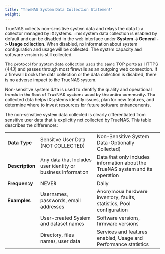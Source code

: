 ```yaml
---
title: "TrueNAS System Data Collection Statement"
weight:
---
```


TrueNAS collects non-sensitive system data and relays the data to a collector managed by iXsystems.
This system data collection is enabled by default and can be disabled in the web interface under **System -> General -> Usage collection**.
When disabled, no information about system configuration and usage will be collected.
The system capacity and software version is still collected.

The protocol for system data collection uses the same TCP ports as HTTPS (*443*) and passes through most firewalls as an outgoing web connection.
If a firewall blocks the data collection or the data collection is disabled, there is no adverse impact to the TrueNAS system.

Non-sensitive system data is used to identify the quality and operational trends in the fleet of TrueNAS systems used by the entire community.
The collected data helps iXsystems identify issues, plan for new features, and determine where to invest resources for future software enhancements.

The non-sensitive system data collected is clearly differentiated from sensitive user data that is explicitly not collected by TrueNAS.
This table describes the differences:

<table>
<tbody>
  <tr>
    <td><b>Data Type</b></td>
    <td>Sensitive User Data (NOT COLLECTED)</td>
    <td>Non-Sensitive System Data (Optionally Collected)</td>
  </tr>
  <tr>
    <td><b>Description</b></td>
    <td>Any data that includes user identity or business information</td>
    <td>Data that only includes information about the TrueNAS system and its operation</td>
  </tr>
  <tr>
    <td><b>Frequency</b></td>
    <td>NEVER</td>
    <td>Daily</td>
  </tr>
  <tr>
    <td><b>Examples</b></td>
    <td>Usernames, passwords, email addresses</td>
    <td>Anonymous hardware inventory, faults, statistics, Pool configuration</td>
  </tr>
  <tr>
    <td></td>
    <td>User-created System and dataset names</td>
    <td>Software versions, firmware versions</td>
  </tr>
  <tr>
  	<td></td>
  	<td>Directory, files names, user data</td>
  	<td>Services and features enabled, Usage and Performance statistics</td>
  </tr>
</tbody>
</table>

